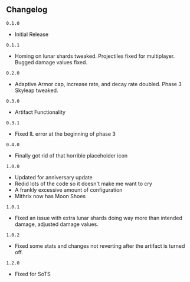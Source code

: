 
## Changelog

`0.1.0`
- Initial Release

`0.1.1`
- Homing on lunar shards tweaked. Projectiles fixed for multiplayer. Bugged damage values fixed.

`0.2.0`
- Adaptive Armor cap, increase rate, and decay rate doubled. Phase 3 Skyleap tweaked.

`0.3.0`
- Artifact Functionality

`0.3.1`
- Fixed IL error at the beginning of phase 3

`0.4.0`
- Finally got rid of that horrible placeholder icon

`1.0.0`
- Updated for anniversary update
- Redid lots of the code so it doesn't make me want to cry
- A frankly excessive amount of configuration
- Mithrix now has Moon Shoes

`1.0.1`
- Fixed an issue with extra lunar shards doing way more than intended damage, adjusted damage values.

`1.0.2`
- Fixed some stats and changes not reverting after the artifact is turned off.

`1.2.0`
- Fixed for SoTS
